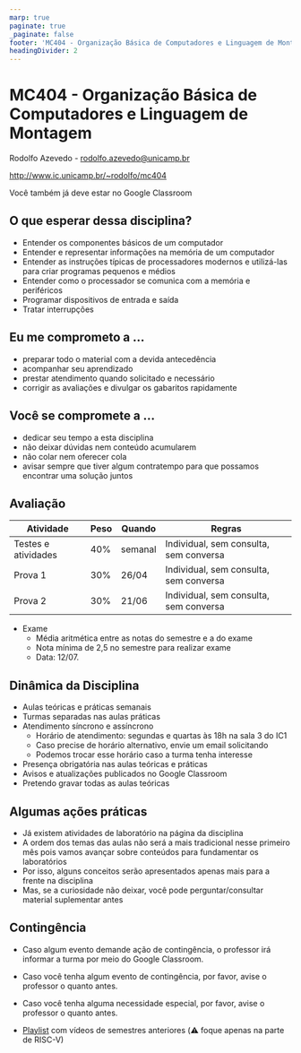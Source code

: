 ```yaml
---
marp: true
paginate: true
_paginate: false
footer: 'MC404 - Organização Básica de Computadores e Linguagem de Montagem'
headingDivider: 2
---
```


# MC404 - Organização Básica de Computadores e Linguagem de Montagem

Rodolfo Azevedo - rodolfo.azevedo@unicamp.br

http://www.ic.unicamp.br/~rodolfo/mc404

Você também já deve estar no Google Classroom

## O que esperar dessa disciplina?

* Entender os componentes básicos de um computador
* Entender e representar informações na memória de um computador
* Entender as instruções típicas de processadores modernos e utilizá-las para criar programas pequenos e médios
* Entender como o processador se comunica com a memória e periféricos
* Programar dispositivos de entrada e saída
* Tratar interrupções

## Eu me comprometo a ...

* preparar todo o material com a devida antecedência
* acompanhar seu aprendizado
* prestar atendimento quando solicitado e necessário
* corrigir as avaliações e divulgar os gabaritos rapidamente

## Você se compromete a ...

* dedicar seu tempo a esta disciplina
* não deixar dúvidas nem conteúdo acumularem
* não colar nem oferecer cola
* avisar sempre que tiver algum contratempo para que possamos encontrar uma solução juntos

## Avaliação

| Atividade | Peso | Quando | Regras |
|---|---|---|---|
| Testes e atividades | 40% | semanal | Individual, sem consulta, sem conversa |
| Prova 1 | 30% | 26/04 | Individual, sem consulta, sem conversa |
| Prova 2 | 30% | 21/06 | Individual, sem consulta, sem conversa |

  * Exame
    * Média aritmética entre as notas do semestre e a do exame
    * Nota mínima de 2,5 no semestre para realizar exame
    * Data: 12/07.

## Dinâmica da Disciplina

  * Aulas teóricas e práticas semanais
  * Turmas separadas nas aulas práticas
  * Atendimento síncrono e assíncrono
    * Horário de atendimento: segundas e quartas às 18h na sala 3 do IC1
    * Caso precise de horário alternativo, envie um email solicitando
    * Podemos trocar esse horário caso a turma tenha interesse
  * Presença obrigatória nas aulas teóricas e práticas
  * Avisos e atualizações publicados no Google Classroom
  * Pretendo gravar todas as aulas teóricas

## Algumas ações práticas

* Já existem atividades de laboratório na página da disciplina
* A ordem dos temas das aulas não será a mais tradicional nesse primeiro mês pois vamos avançar sobre conteúdos para fundamentar os laboratórios
* Por isso, alguns conceitos serão apresentados apenas mais para a frente na disciplina
* Mas, se a curiosidade não deixar, você pode perguntar/consultar material suplementar antes

## Contingência

* Caso algum evento demande ação de contingência, o professor irá informar a turma por meio do Google Classroom.

* Caso você tenha algum evento de contingência, por favor, avise o professor o quanto antes.

* Caso você tenha alguma necessidade especial, por favor, avise o professor o quanto antes.

* [Playlist](https://www.youtube.com/watch?v=ELbnZzxeec4&list=PLEUHFTHcrJmswfeq7QEHskgkT6HER3gK6) com vídeos de semestres anteriores (:warning: foque apenas na parte de RISC-V)
